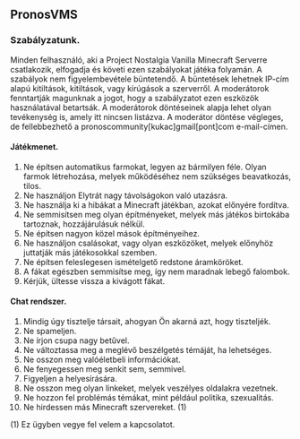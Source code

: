 ## PronosVMS

### Szabályzatunk.

Minden felhasználó, aki a Project Nostalgia Vanilla Minecraft Serverre csatlakozik, elfogadja és követi ezen szabályokat játéka folyamán. A szabályok nem figyelembevétele büntetendő. A büntetések lehetnek IP-cím alapú kitiltások, kitiltások, vagy kirúgások a szerverről. A moderátorok fenntartják magunknak a jogot, hogy a szabályzatot ezen eszközök használatával betartsák. A moderátorok döntéseinek alapja lehet olyan tevékenység is, amely itt nincsen listázva. A moderátor döntése végleges, de fellebbezhető a pronoscommunity[kukac]gmail[pont]com e-mail-címen.

#### Játékmenet.

1. Ne építsen automatikus farmokat, legyen az bármilyen féle. Olyan farmok létrehozása, melyek működéséhez nem szükséges beavatkozás, tilos.
2. Ne használjon Elytrát nagy távolságokon való utazásra.
3. Ne használja ki a hibákat a Minecraft játékban, azokat előnyére fordítva.
4. Ne semmisítsen meg olyan építményeket, melyek más játékos birtokába tartoznak, hozzájárulásuk nélkül.
5. Ne építsen nagyon közel mások építményeihez.
6. Ne használjon csalásokat, vagy olyan eszközöket, melyek előnyhöz juttatják más játékosokkal szemben.
7. Ne építsen feleslegesen ismételgető redstone áramköröket.
8. A fákat egészben semmisítse meg, így nem maradnak lebegő falombok.
9. Kérjük, ültesse vissza a kivágott fákat.

#### Chat rendszer.

1. Mindig úgy tisztelje társait, ahogyan Ön akarná azt, hogy tiszteljék.
2. Ne spameljen.
3. Ne írjon csupa nagy betűvel.
4. Ne változtassa meg a meglévő beszélgetés témáját, ha lehetséges.
5. Ne osszon meg valóéletbeli információkat.
6. Ne fenyegessen meg senkit sem, semmivel.
7. Figyeljen a helyesírására.
8. Ne osszon meg olyan linkeket, melyek veszélyes oldalakra vezetnek.
9. Ne hozzon fel problémás témákat, mint például politika, szexualitás.
10. Ne hirdessen más Minecraft szervereket. (1)

(1) Ez ügyben vegye fel velem a kapcsolatot.
